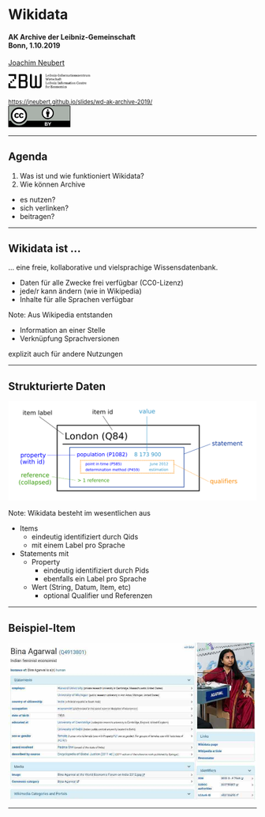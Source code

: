 # Wikidata

#### AK Archive der Leibniz-Gemeinschaft<br />Bonn, 1.10.2019

[Joachim Neubert](http://zbw.eu/labs/en/user/joachim-neubert)

<!--
ZBW - Leibniz-Informationszentrum Wirtschaft, Kiel/Hamburg
ZBW - Leibniz Information Centre for Economics, Kiel/Hamburg (Germany)
-->

<a href="https://zbw.eu"><img src="images/zbw_logo.png" width="33%" alt="ZBW - Leibniz Information Centre for Economics" /></a><br />

<small>https://jneubert.github.io/slides/wd-ak-archive-2019/<br />
<a href="https://creativecommons.org/licenses/by/4.0/"><img src="images/cc-by.png" class="plain" width="25%" /></a></small>

---

## Agenda

1. Was ist und wie funktioniert Wikidata?
2. Wie können Archive
  - es nutzen?
  - sich verlinken?
  - beitragen?

---

## Wikidata ist ...

... eine freie, kollaborative und vielsprachige Wissensdatenbank.

- Daten für alle Zwecke frei verfügbar (CC0-Lizenz)
- jede/r kann ändern (wie in Wikipedia)
- Inhalte für alle Sprachen verfügbar

Note: Aus Wikipedia entstanden
- Information an einer Stelle
- Verknüpfung Sprachversionen

explizit auch für andere Nutzungen

---

## Strukturierte Daten

<img src="images/Wikidata_statement_with_ids.svg" style="background-color:white" />

Note: Wikidata besteht im wesentlichen aus
- Items
  - eindeutig identifiziert durch Qids
  - mit einem Label pro Sprache
- Statements mit
  - Property
    - eindeutig identifiziert durch Pids
    - ebenfalls ein Label pro Sprache
  - Wert (String, Datum, Item, etc)
    - optional Qualifier und Referenzen

---

## Beispiel-Item

![aagarwal](images/agarwal_sqid.jpg)

---

